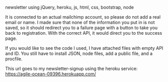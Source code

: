 
newsletter using jQuery, heroku, js, html, css, bootstrap, node

It is connected to an actual mailchimp account, so please do not add a real email or name. I made sure that none of the information you put in is not saved, so it should redirect you to a failure page with a button to take you back to registration. With the correct API, it would direct you to the success page.

If you would like to see the code I used, I have attached files with empty API and ID. You still have to install JSON, node files, add a public file, and a procfile.

This url goes to my newsletter-signup using the heroku service: https://agile-ocean-09396.herokuapp.com/
